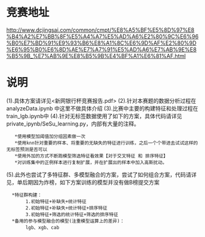 # 竞赛地址
http://www.dcjingsai.com/common/cmpt/%E8%A5%BF%E5%8D%97%E8%B4%A2%E7%BB%8F%E5%A4%A7%E5%AD%A6%E2%80%9C%E6%96%B0%E7%BD%91%E9%93%B6%E8%A1%8C%E6%9D%AF%E2%80%9D%E6%95%B0%E6%8D%AE%E7%A7%91%E5%AD%A6%E7%AB%9E%E8%B5%9B_%E7%AB%9E%E8%B5%9B%E4%BF%A1%E6%81%AF.html
# 说明
   (1).具体方案请详见<新网银行杯竞赛报告.pdf>
   (2).针对本赛题的数据分析过程在 analyzeData.ipynb 中这里不做具体介绍
   (3).比赛中主要的构建特征和处理过程在 train_lgb.ipynb中
   (4).针对无标签数据使用了如下的方案，具体代码请详见 private_ipynb/SeSu_learning.py，内部有大量的注释。
       
       *使用模型加阈值加分组因素做一次   
       *使用knn针对重要的样本、将重要的无缺失的特征进行训练，之后一个个带进去试试这样的无标签预测是否可以
       *使用外加的方式不断跑模型筛选特征看效果【对于交叉特征 和 排序特征】
       *对训练集中的正例样本进行复制扩展，并在扩展出的样本中加入高斯扰动。
   (5).此外也尝试了多特征群、多模型融合的方案，尝试了如何组合方案，代码请详见，单后期因为炸榜，如下方案训练的模型并没有做B榜提交方案
      
      *特征群构建：
           1.初始特征+补缺失+统计特征
           2.初始特征+补缺失+统计特征+排序特征
           3.初始特征+筛选的统计特征+筛选的排序特征
      *备用的参与模型融合的模型(注重模型运算上的差异)：
           lgb、xgb、cab

